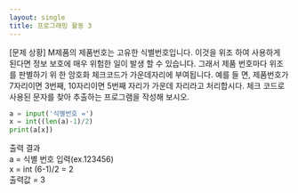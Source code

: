 ```yaml
---
layout: single
title: 프로그래밍 활동 3
---
```

[문제 상황]
M제품의 제품번호는 고유한 식별번호입니다.   이것을 위조
하여 사용하게 된다면 정보 보호에 매우 위험한 일이 발생
할 수 있습니다.   그래서 제품 번호마다 위조를 판별하기 위
한 암호화 체크코드가 가운데자리에 부여됩니다.   예를 들
면, 제품번호가 7자리이면 3번째, 10자리이면 5번째 자리가
가운데 자리라고 처리합시다.   체크 코드로 사용된 문자를
찾아 추출하는 프로그램을 작성해 보시오.

~~~python
a = input('식별번호 =')
x = int((len(a)-1)/2)
print(a[x])
~~~

출력 결과  
a = 식별 번호 입력(ex.123456)  
x = int (6-1)/2   =    2  
출력값 = 3

